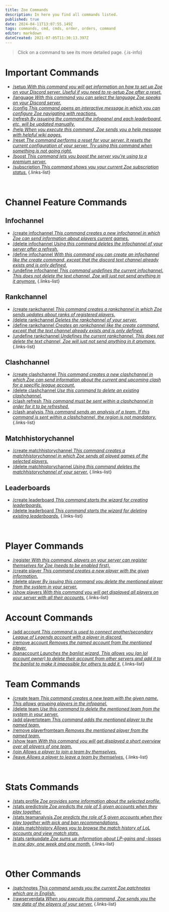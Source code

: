 ```yaml
---
title: Zoe Commands
description: In here you find all commands listed.
published: true
date: 2024-04-11T13:07:55.149Z
tags: commands, cmd, cmds, order, orders, command
editor: markdown
dateCreated: 2021-07-05T11:30:13.397Z
---
```


> Click on a command to see its more detailed page.
>{.is-info}

# Important Commands

- [/setup *With this command you will get information on how to set up Zoe on your Discord server. Useful if you need to re-setup Zoe after a reset.*](/en/commands/important/setup/) 
- [/language *With this command you can select the language Zoe speaks on your Discord server.*](/en/commands/important/language/)
- [/config *This command opens an interactive message in which you can configure Zoe navigating with reactions.*](/en/commands/important/config/)
- [/refresh *By issueing the command the infopanel and each leaderboard, etc. will be updated manually.*](/en/commands/important/refresh/)
- [/help *When you execute this command, Zoe sends you a help message with helpful wiki pages.*](/en/commands/important/help/)
- [/reset *The command performs a reset for your server. It resets the current configuration of your server. Try using this command when something is not going right.*](/en/commands/important/reset/)
- [/boost *This command lets you boost the server you're using to a premium server.*](/en/commands/important/boost)
- [/subscription *This command shows you your current Zoe subscription status.*](/en/commands/important/subscription)
{.links-list}

<br>

# Channel Feature Commands
## Infochannel

- [/create infochannel *This command creates a new infochannel in which Zoe can send information about players current games.*](/en/commands/create/infoChannel/)
- [/delete infochannel *Using this command deletes the infochannel of your server after a refresh.*](/en/commands/delete/infoChannel/)
- [/define infochannel *With this command you can create an infochannel like the create command, except that the discord text channel already exists and is only defined.*](/en/commands/define/infoChannel/)
- [/undefine infochannel *This command undefines the current infochannel. This does not delete the text channel, Zoe will just not send anything in it anymore.*](/en/commands/undefine/infoChannel/)
{.links-list}

## Rankchannel

- [/create rankchannel *This command creates a rankchannel in which Zoe sends updates about ranks of registered players.*](/en/commands/create/rankChannel/)
- [/delete rankchannel *Deletes the rankchannel of your server.*](/en/commands/delete/rankChannel/)
- [/define rankchannel *Creates an rankchannel like the create command, except that the text channel already exists and is only defined.*](/en/commands/define/rankChannel/)
- [/undefine rankchannel *Undefines the current rankchannel. This does not delete the text channel, Zoe will just not send anything in it anymore.*](/en/commands/undefine/rankChannel/)
{.links-list}

## Clashchannel

- [/create clashchannel *This command creates a new clashchannel in which Zoe can send information about the current and upcoming clash for a specific league account.*](/en/commands/create/clashChannel/)
- [/delete clashchannel *Use this command to delete an existing clashchannel.*](/en/commands/delete/clashChannel/)
- [/clash refresh *This command must be sent within a clashchannel in order for it to be refreshed.*](/en/commands/clash/refresh/)
- [/clash analysis *This command sends an analysis of a team. If this command is sent within a clashchannel, the region is not mandatory.*](/en/commands/clash/analysis/)
{.links-list}

## Matchhistorychannel

- [/create matchhistorychannel *This command creates a matchhistorychannel in which Zoe sends all played games of the selected players.*](/en/commands/create/matchhistorychannel)
- [/delete matchhistorychannel *Using this command deletes the matchhistorychannel of your server.*](/en/commands/delete/matchhistorychannel)
{.links-list}

## Leaderboards

- [/create leaderboard *This command starts the wizard for creating leaderboards.*](/en/commands/create/leaderboard/)
- [/delete leaderboard *This command starts the wizard for deleting existing leaderboards.*](/en/commands/delete/leaderboard/)
{.links-list}

<br>

# Player Commands

- [/register *With this command, players on your server can register themselves for Zoe (needs to be enabled first).*](/en/commands/important/register/)
- [/create player *This command creates a new player with the given information.*](/en/commands/create/player/)
- [/delete player *By issuing this command you delete the mentioned player from the system in your server.*](/en/commands/delete/player/)
- [/show players *With this command you will get displayed all players on your server with all their accounts.*](/en/commands/important/show-players/)
{.links-list}

# Account Commands

- [/add account *This command is used to connect another/secondary League of Legends account with a player in discord.*](/en/commands/add/account/)
- [/remove account *Removes the named account from the mentioned player.*](/en/commands/remove/account/)
- [/banaccount *Launches the banlist wizard. This allows you (an lol account owner) to delete their account from other servers and add it to the banlist to make it impossible for others to add it.*](/en/commands/other/banAccount/)
{.links-list}

# Team Commands

- [/create team *This command creates a new team with the given name. This allows grouping players in the infopanel.*](/en/commands/create/team/)
- [/delete team *Use this command to delete the mentioned team from the system in your server.*](/en/commands/delete/team/)
- [/add playertoteam *This command adds the mentioned player to the named team.*](/en/commands/add/playerToTeam/)
- [/remove playerfromteam *Removes the mentioned player from the named team.*](/en/commands/remove/playerToTeam/)
- [/show team *With this command you will get displayed a short overview over all players of one team.*](/en/commands/important/show-team)
- [/join *Allows a player to join a team by themselves.*](/en/commands/other/join)
- [/leave *Allows a player to leave a team by themselves.*](/en/commands/other/leave)
{.links-list}

<br>

# Stats Commands

- [/stats profile *Zoe provides some information about the selected profile.*](/en/commands/stats/profile/)
- [/stats predictrole *Zoe predicts the role of 5 given accounts when they play together.*](/en/commands/stats/predictRole/)
- [/stats teamanalysis *Zoe predicts the role of 5 given accounts when they play together with pick and ban recommendations.*](/en/commands/stats/teamAnalysis/)
- [/stats matchhistory *Allows you to browse the match history of LoL accounts and view match stats.*](/en/commands/stats/matchhistory)
- [/stats rankupdate *Zoe sums up information about LP-gains and -losses in one day, one week and one month.*](/en/commands/stats/rankupdate)
{.links-list}

<br>

# Other Commands

- [/patchnotes *This command sends you the current Zoe patchnotes which are in English.*](/en/commands/other/patchNotes/)
- [/rawserverdata *When you execute this command, Zoe sends you the raw data of the players of your server.*](/en/commands/other/rawserverdata)
{.links-list}